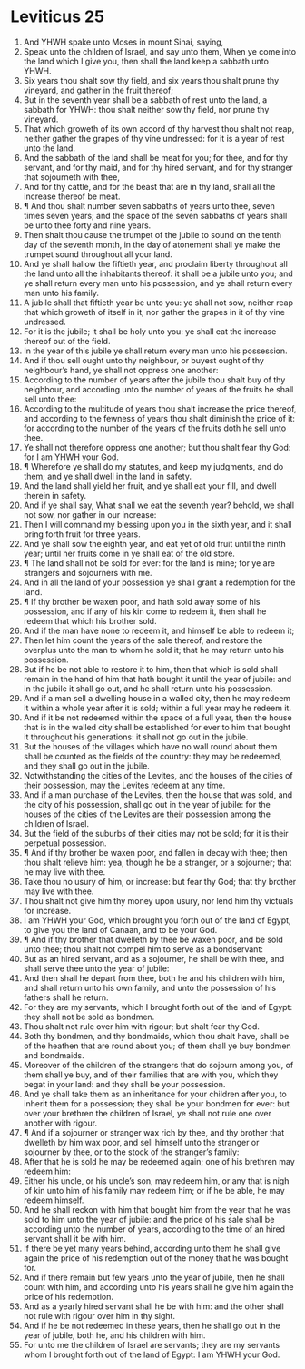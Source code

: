 ﻿# Leviticus 25
1. And YHWH spake unto Moses in mount Sinai, saying, 
2. Speak unto the children of Israel, and say unto them, When ye come into the land which I give you, then shall the land keep a sabbath unto YHWH. 
3. Six years thou shalt sow thy field, and six years thou shalt prune thy vineyard, and gather in the fruit thereof; 
4. But in the seventh year shall be a sabbath of rest unto the land, a sabbath for YHWH: thou shalt neither sow thy field, nor prune thy vineyard. 
5. That which groweth of its own accord of thy harvest thou shalt not reap, neither gather the grapes of thy vine undressed: for it is a year of rest unto the land. 
6. And the sabbath of the land shall be meat for you; for thee, and for thy servant, and for thy maid, and for thy hired servant, and for thy stranger that sojourneth with thee, 
7. And for thy cattle, and for the beast that are in thy land, shall all the increase thereof be meat. 
8. ¶ And thou shalt number seven sabbaths of years unto thee, seven times seven years; and the space of the seven sabbaths of years shall be unto thee forty and nine years. 
9. Then shalt thou cause the trumpet of the jubile to sound on the tenth day of the seventh month, in the day of atonement shall ye make the trumpet sound throughout all your land. 
10. And ye shall hallow the fiftieth year, and proclaim liberty throughout all the land unto all the inhabitants thereof: it shall be a jubile unto you; and ye shall return every man unto his possession, and ye shall return every man unto his family. 
11. A jubile shall that fiftieth year be unto you: ye shall not sow, neither reap that which groweth of itself in it, nor gather the grapes in it of thy vine undressed. 
12. For it is the jubile; it shall be holy unto you: ye shall eat the increase thereof out of the field. 
13. In the year of this jubile ye shall return every man unto his possession. 
14. And if thou sell ought unto thy neighbour, or buyest ought of thy neighbour’s hand, ye shall not oppress one another: 
15. According to the number of years after the jubile thou shalt buy of thy neighbour, and according unto the number of years of the fruits he shall sell unto thee: 
16. According to the multitude of years thou shalt increase the price thereof, and according to the fewness of years thou shalt diminish the price of it: for according to the number of the years of the fruits doth he sell unto thee. 
17. Ye shall not therefore oppress one another; but thou shalt fear thy God: for I am YHWH your God. 
18. ¶ Wherefore ye shall do my statutes, and keep my judgments, and do them; and ye shall dwell in the land in safety. 
19. And the land shall yield her fruit, and ye shall eat your fill, and dwell therein in safety. 
20. And if ye shall say, What shall we eat the seventh year? behold, we shall not sow, nor gather in our increase: 
21. Then I will command my blessing upon you in the sixth year, and it shall bring forth fruit for three years. 
22. And ye shall sow the eighth year, and eat yet of old fruit until the ninth year; until her fruits come in ye shall eat of the old store. 
23. ¶ The land shall not be sold for ever: for the land is mine; for ye are strangers and sojourners with me. 
24. And in all the land of your possession ye shall grant a redemption for the land. 
25. ¶ If thy brother be waxen poor, and hath sold away some of his possession, and if any of his kin come to redeem it, then shall he redeem that which his brother sold. 
26. And if the man have none to redeem it, and himself be able to redeem it; 
27. Then let him count the years of the sale thereof, and restore the overplus unto the man to whom he sold it; that he may return unto his possession. 
28. But if he be not able to restore it to him, then that which is sold shall remain in the hand of him that hath bought it until the year of jubile: and in the jubile it shall go out, and he shall return unto his possession. 
29. And if a man sell a dwelling house in a walled city, then he may redeem it within a whole year after it is sold; within a full year may he redeem it. 
30. And if it be not redeemed within the space of a full year, then the house that is in the walled city shall be established for ever to him that bought it throughout his generations: it shall not go out in the jubile. 
31. But the houses of the villages which have no wall round about them shall be counted as the fields of the country: they may be redeemed, and they shall go out in the jubile. 
32. Notwithstanding the cities of the Levites, and the houses of the cities of their possession, may the Levites redeem at any time. 
33. And if a man purchase of the Levites, then the house that was sold, and the city of his possession, shall go out in the year of jubile: for the houses of the cities of the Levites are their possession among the children of Israel. 
34. But the field of the suburbs of their cities may not be sold; for it is their perpetual possession. 
35. ¶ And if thy brother be waxen poor, and fallen in decay with thee; then thou shalt relieve him: yea, though he be a stranger, or a sojourner; that he may live with thee. 
36. Take thou no usury of him, or increase: but fear thy God; that thy brother may live with thee. 
37. Thou shalt not give him thy money upon usury, nor lend him thy victuals for increase. 
38. I am YHWH your God, which brought you forth out of the land of Egypt, to give you the land of Canaan, and to be your God. 
39. ¶ And if thy brother that dwelleth by thee be waxen poor, and be sold unto thee; thou shalt not compel him to serve as a bondservant: 
40. But as an hired servant, and as a sojourner, he shall be with thee, and shall serve thee unto the year of jubile: 
41. And then shall he depart from thee, both he and his children with him, and shall return unto his own family, and unto the possession of his fathers shall he return. 
42. For they are my servants, which I brought forth out of the land of Egypt: they shall not be sold as bondmen. 
43. Thou shalt not rule over him with rigour; but shalt fear thy God. 
44. Both thy bondmen, and thy bondmaids, which thou shalt have, shall be of the heathen that are round about you; of them shall ye buy bondmen and bondmaids. 
45. Moreover of the children of the strangers that do sojourn among you, of them shall ye buy, and of their families that are with you, which they begat in your land: and they shall be your possession. 
46. And ye shall take them as an inheritance for your children after you, to inherit them for a possession; they shall be your bondmen for ever: but over your brethren the children of Israel, ye shall not rule one over another with rigour. 
47. ¶ And if a sojourner or stranger wax rich by thee, and thy brother that dwelleth by him wax poor, and sell himself unto the stranger or sojourner by thee, or to the stock of the stranger’s family: 
48. After that he is sold he may be redeemed again; one of his brethren may redeem him: 
49. Either his uncle, or his uncle’s son, may redeem him, or any that is nigh of kin unto him of his family may redeem him; or if he be able, he may redeem himself. 
50. And he shall reckon with him that bought him from the year that he was sold to him unto the year of jubile: and the price of his sale shall be according unto the number of years, according to the time of an hired servant shall it be with him. 
51. If there be yet many years behind, according unto them he shall give again the price of his redemption out of the money that he was bought for. 
52. And if there remain but few years unto the year of jubile, then he shall count with him, and according unto his years shall he give him again the price of his redemption. 
53. And as a yearly hired servant shall he be with him: and the other shall not rule with rigour over him in thy sight. 
54. And if he be not redeemed in these years, then he shall go out in the year of jubile, both he, and his children with him. 
55. For unto me the children of Israel are servants; they are my servants whom I brought forth out of the land of Egypt: I am YHWH your God. 
